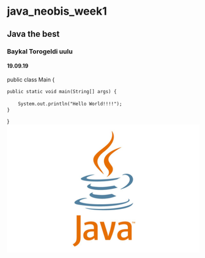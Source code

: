 # java_neobis_week1
## Java the best
### Baykal Torogeldi uulu
#### 19.09.19
public class Main {

    public static void main(String[] args) {
	
        System.out.println("Hello World!!!!");
    }
}
![](java_logo_640.jpg)
